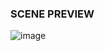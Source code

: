 ### SCENE PREVIEW
![image](https://github.com/sawoll/XR24-1/assets/97820605/e635ebc6-e907-41fb-b365-b0d79e23ce81)

